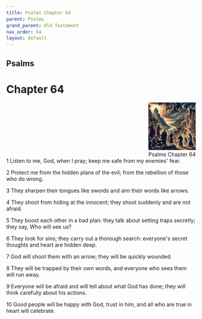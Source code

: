 ```yaml
---
title: Psalms Chapter 64
parent: Psalms
grand_parent: Old Testament
nav_order: 64
layout: default
---
```


## Psalms

# Chapter 64

<div style="clear: both; text-align: right;">
    <img src="/assets/Image/Psalms/500/64.jpg" alt="Psalms Chapter 64" class="chapter-image" style="max-width: 25%; height: auto;"/>
    <figcaption style="font-size: 14px;">Psalms Chapter 64</figcaption>
</div>
1 Listen to me, God, when I pray; keep me safe from my enemies' fear.

2 Protect me from the hidden plans of the evil; from the rebellion of those who do wrong.

3 They sharpen their tongues like swords and aim their words like arrows.

4 They shoot from hiding at the innocent; they shoot suddenly and are not afraid.

5 They boost each other in a bad plan: they talk about setting traps secretly; they say, Who will see us?

6 They look for sins; they carry out a thorough search: everyone's secret thoughts and heart are hidden deep.

7 God will shoot them with an arrow; they will be quickly wounded.

8 They will be trapped by their own words, and everyone who sees them will run away.

9 Everyone will be afraid and will tell about what God has done; they will think carefully about his actions.

10 Good people will be happy with God, trust in him, and all who are true in heart will celebrate.


